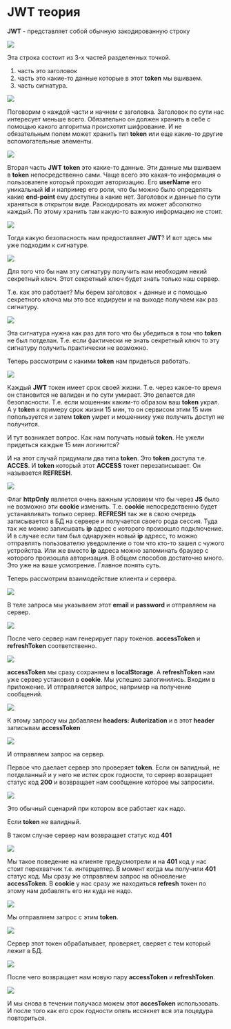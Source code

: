 # JWT теория

**JWT** - представляет собой обычную закодированную строку

![](img/001.png)

Эта строка состоит из 3-х частей разделенных точкой.

1. часть это заголовок
2. часть это какие-то данные которые в этот **token** мы вшиваем.
3. часть сигнатура.

![](img/002.png)

Поговорим о каждой части и начнем с заголовка. Заголовок по сути нас интересует меньше всего. Обязательно он должен хранить в себе с помощью какого алгоритма происхотит шифрование. И не обязательным полем может хранить тип **token** или еще какие-то другие вспомогательные элементы.

![](img/003.png)

Вторая часть **JWT** **token** это какие-то данные. Эти данные мы вшиваем в **token** непосредственно сами. Чаще всего это какая-то информация о пользователе который проходит авторизацию. Его **userName** его уникальный **id** и например его роли, что бы можно было определять какие **end-point** ему доступны а какие нет. Заголовок и данные по сути храняться в открытом виде. Раскодировать их может абсолютно каждый. По этому хранить там какую-то важную информацию не стоит.

![](img/004.png)

Тогда какую безопасность нам предоставляет **JWT**? И вот здесь мы уже подходим к сигнатуре.

![](img/005.png)

Для того что бы нам эту сигнатуру получить нам необходим некий секретный ключ. Этот секретный ключ будет знать только наш сервер.

Т.е. как это работает? Мы берем заголовок + данные и с помощью секретного ключа мы это все кодируем и на выходе получаем как раз сигнатуру.

![](img/006.png)

Эта сигнатура нужна как раз для того что бы убедиться в том что **token** не был потделан. Т.е. если фактически не знать секретный ключ то эту сигнатуру получить практически не возможно.

Теперь рассмотрим с какими **token** нам придеться работать.

![](img/007.png)

Каждый **JWT** токен имеет срок своей жизни. Т.е. через какое-то время он становится не валиден и по сути умирает. Это делается для безопасности. Т.е. если мошенник каким-то образом ваш **token** украл. А у **token** к примеру срок жизни 15 мин, то он сервисом этим 15 мин попользуется и затем **token** умрет и мошеннику уже получить доступ не получится.

И тут возникает вопрос. Как нам получать новый **token**. Не ужели придеться каждые 15 мин логинится?

И на этот случай придумали два типа **token**. Это **token** доступа т.е. **ACCES**. И **token** который этот **ACCESS** токет перезаписывает. Он называется **REFRESH**.

![](img/008.png)

Флаг **httpOnly** является очень важным условием что бы через **JS** было не возможно эти **cookie** изменить. Т.е. **cookie** непосредственно будет устанавливать только сервер.
**REFRESH** так же в свою очередь записывается в БД на сервере и получается своего рода сессия. Туда так же можно записывать **ip** адрес с которого произошло подключение. И в случае если там был однаружен новый **ip** адресс, то можно отправлять пользователю уведомление о том что кто-то зашел с чужого устройства. Или же вместо **ip** адреса можно запоминать браузер с которого произошла авторизация. В общем способов достаточно много. Это уже на ваше усмотрение. Главное понять суть.

Теперь рассмотрим взаимодействие клиента и сервера.

![](img/009.png)

В теле запроса мы указываем этот **email** и **password** и отправляем на сервер.

![](img/010.png)

После чего сервер нам генерирует пару токенов. **accessToken** и **refreshToken** соответственно.

![](img/011.png)

**accessToken** мы сразу сохраняем в **localStorage**. А **refreshToken** нам уже сервер установил в **cookie**.
Мы успешно залогинились. Входим в приложение. И отправляется запрос, например на получение сообщений.

![](img/012.png)

К этому запросу мы добавляем **headers: Autorization** и в этот **header** записывам **accessToken**

![](img/013.png)

И отправляем запрос на сервер.

Первое что даелает сервер это проверяет **token**. Если он валидный, не потделанный и у него не истек срок годности, то сервер возвращает статус код **200** и возвращает нам сообщение которое мы запросили.

![](img/014.png)

Это обычный сценарий при котором все работает как надо.

Если **token** не валидный.

В таком случае сервер нам возвращает статус код **401**

![](img/015.png)

Мы такое поведение на клиенте предусмотрели и на **401** код у нас стоит перехватчик т.е. интерцептер. В момент когда мы получили **401** статус код. Мы сразу же отправляем запрос на обновление **accessToken**. В **cookie** у нас сразу же находиться **refresh** токен по этому нам добавлять его ни куда не надо.

![](img/016.png)

Мы отправляем запрос с этим **token**.

![](img/017.png)

Сервер этот токен обрабатывает, проверяет, сверяет с тем который лежит в БД.

![](img/018.png)

После чего возвращает нам новую пару **accessToken** и **refreshToken**.

![](img/019.png)

И мы снова в течении получаса можем этот **accesToken** использовать. И после того как его срок годности опять иссякнет вся эта поцедура повториться.
